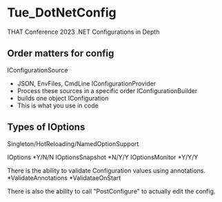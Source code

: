 # Tue_DotNetConfig
THAT Conference 2023 .NET Configurations in Depth

## Order matters for config
IConfigurationSource
* JSON, EnvFiles, CmdLine
IConfigurationProvider
* Process these sources in a specific order
IConfigurationBuilder
* builds one object
IConfiguration
* This is what you use in code

## Types of IOptions
Singleton/HotReloading/NamedOptionSupport

IOptions
*Y/N/N
IOptionsSnapshot
*N/Y/Y
IOptionsMonitor
*Y/Y/Y

There is the ability to validate Configuration values using annotations.
*ValidateAnnotations
*ValidataeOnStart

There is also the ability to call "PostConfigure" to actually edit the config.

